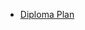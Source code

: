 - [Diploma Plan]([https://viewer.diagrams.net/?tags=%7B%7D&lightbox=1&highlight=0000ff&edit=_blank&layers=1&nav=1&title=%D0%9F%D0%BB%D0%B0%D0%BD%20%D0%94%D0%B8%D0%BF%D0%BB%D0%BE%D0%BC%D0%B0.drawio&dark=auto#R%3Cmxfile%3E%3Cdiagram%20name%3D%22%D0%A1%D1%82%D1%80%D0%B0%D0%BD%D0%B8%D1%86%D0%B0%20%E2%80%94%201%22%20id%3D%22p6m66AcIY42godJlNhnS%22%3E3VdNb6MwFPw1HFuBCWlyhHztoZWyilY9Vg44YAViBE4g%2FfX7bGwwDZXa1XaT7iHO8%2Fg9wDNjbCx3ltWrAufJE4tIaiE7qi13biHkTT1oBXBuAHeMGiAuaNRATgds6CtRoK3QI41I2UvkjKWc5n0wZIcDCXkPw0XBqn7ajqX9u%2BY4JhfAJsTpJfpMI5406AQ9dPgPQuNE39kZT5uRDOtkNZMywRGrDMhdWO6sYIw3UVbPSCq407w0dct3RtsHK8iBf6TgJVg9P51%2Bzs%2BPxfRE16%2FrX8X2TolxwulRTdia29b0QbSBLVvXmjvWxJatK5Fm1Fc5yG7Q0Z0sXciOI9ObFE%2BnA4J0kWSEnzXNnNQwiSDhWQqAAyFOaXyAOITpkQKAEyk4BWF8NZDRKBLlQZVQTjY5DsW1KnAhYAU7HiIiZm5DT00SLkDqd9lzWk3Ay4RlhBdnSNEF2pDKx8hV%2FapzxVhBiWEInYaVD%2BP2yp1UECi1PqGcO6ic70iCF4ZOI0PLuWwnShbUiDoxVJoaJZ4W%2Fv9QzHWurNhoeK2ZC8Y2tGqVbJdNt%2BKMbmCUIC2vVPX7Kza9smL61W1K9pbVPgtDPBmE%2FwWS2v1Ev4gGbO2gAZaQ%2FWU0ObdPk%2BNd0oRGgzR9FUsDe%2B21WXJHN2emAS%2F9yb7WJvtGwjfcxW7QxwMnj7e0wlk3FyHN5PG65fARb0m6ZiXllAkut4xzlkFCKgYCHO5jyeCMpQy4n0dkh48pH1CBM0E3LvPm0L%2BjtWA9kDf0NWprBOKEc%2FHJ4IvJo%2BUelyW%2B39Id5fchPAFaVnRP4U%2BmlxBE4odltgcXQp6PdCQs5oFZkDdx2qgbXbRRh9lt3vJlRXf3Md39w%2B3AHvBHa6RPGAS63feKHDM%2B%2BtzFbw%3D%3D%3C%2Fdiagram%3E%3C%2Fmxfile%3E](https://viewer.diagrams.net/?tags=%7B%7D&lightbox=1&highlight=0000ff&edit=_blank&layers=1&nav=1&title=%D0%9F%D0%BB%D0%B0%D0%BD%20%D0%94%D0%B8%D0%BF%D0%BB%D0%BE%D0%BC%D0%B0.drawio&dark=auto#R%3Cmxfile%3E%3Cdiagram%20name%3D%22%D0%A1%D1%82%D1%80%D0%B0%D0%BD%D0%B8%D1%86%D0%B0%20%E2%80%94%201%22%20id%3D%22p6m66AcIY42godJlNhnS%22%3E7VtJc6M4FP41VE0O6RJLbDhisDOHdHVPpWZynHJiYlNjGw8hidO%2FfgRI4pMEZvHS01U5hOCH9Hib3iZh2MFmf5vOd6uvySJaGxZZ7A07NCzLJI5F%2F%2BWQjxIysp0SsEzjBRtUAe7jHxGfyaCv8SJ6kQZmSbLO4p0MfEq22%2Bgpk2DzNE3e5WHPyVp%2B626%2BjDTA%2FdN8rUMf4kW2KqGuNa7gv0fxcsXfbI688slmzgczTl5W80XyDiB7athBmiRZebfZB9E6Fx6XSzlv1vBUEJZG26zLhL8ntw9f3%2F4IP%2B5S7y3%2B%2FuP7n%2BnjtcPQvM3Xr4xjwxqtKcLJIn7Lqc4%2BmChG%2F77mpE6yaJ9dz9fxcmvYfi55%2Bv4opQ%2BqIfRuyf4XqJ4TSmIdrvzB9Uuh9ByVae329YhCYvgkv07Kq1lcp0ZoGq7F4JT%2F%2FKdZ3BDDmxZwv7iGfDy9BpwsKquSMplaCi54l6E1oMf08FTzCyfFBSLcgsoRvxcsTQAy5nAcSe9nDOFE503jv0JCrw7ch%2FCiGyaRXPyj%2BWZHqd4%2BvuwKVkp0LryewMywgEz4y1x%2BYzF4SYqkpQJuiykh0DTmc3UqC7YPCX2AZmqmWkJZIQjfBNpR8h7In7QpRbHUKbdggbO8jkAjMvfHapYAYVOgBzG4EtmoMTZ9BhNnoK7JAbJ%2F2xsWXW7k4%2Br8FkXvneJqAym%2BttgE2kBTsyu5k8rNuJr6uxjqydxIzVT7VMZqat6xXaltDohocx0O0TVOrzabziyVjhnXMVXr749gxNYtuxxfmpAgQ5lbQCTLRH6DmikncwFioqMxa7N7aamL5V295UuTiVlSfLbyIE%2Fhq2yzpgCT3rKIH66j5%2FzJW5RmMU2TfAbOkjxopMnrdhHlCQdh0Z1ldB79uZ4%2FRuvvyUucxUk%2BRSQOHNedMmATLxY5QZOX3fwp3i4nSZYlG4a8wDZJ0kWUBsk6oXjCRfQ8fy24e1%2FFWXRPZ%2BXvfqeZKctb7nkOVmGYP%2F2zLMjWsegZFs%2BWKMHRHkAs47qNkk2UpR90CHtqjVn2x9Jfj%2F18r3JJy2awFeaRNww4Z%2FnrUqCuUjx6w7K8Phnf%2BBIZH9XY9uiMz8M4Z3MzFh5%2BrLi1EupcF1NxhfmwqnzZhYjFUBJ89kRwyh2O4jccuK91WcLt6H5eCMQHOIpLxMcbzeGEBxzOEHlyvyh5VhFvy8xBjHfPl8T5IlEQhtKcKKmBpAuLJkhZD28gCekRZj8FGRa5pn9%2FTb7xCQ5EodkwvckxTSRNaFaOFicJMHkDNARyqFECcjnS686tFhK7S1zP10xAbkkc9ZO%2Bf3Lp9xWEy15kEWASswtXMzqZ4fPXR1XK2c8rd3YIhbENLlU6C16UJOW%2FH1eaMvpLn2KFOgNpKIK1ul58zYvbkolZihwIsMPHSzU0iigACeOS9wBtIPNJ6nJzjqGahWJ36tghnUslIifRvdYKy2e%2FXLVa7zkrMEdEGhsEootdZRlcvSv7nmaPXVP1NwntcOkgMOt1UlMxoVTPPhD2WUz85GLCcrpWE97Zqgn3l6km%2BvaPfVxRnuz1lHwg4Ov50uUEtlBnsOjNNqeLAdYB%2Fjv44xZv0U1qLPO6X5WxUyA7pjIiWidH3Lf2VVqYVpIEk7ca0QhsMAXxJmFeJ5LYTJbYsIaSLjHh3IXtYA0wuzrOXg922wdkk%2FXGWxqT0NKs%2Btk3%2B7SMmvRLNAOVEsiS5YlKcTRJimrK5A3tpqJeMOhfvKWM4g00I5mA3PStqY7mXFunhXJ%2BDflopT4Fg60ZfADKnVw8F%2BzbdegoLnQe3nBpqJk07jiK7RIi54Xa0pMKD6z%2FhetotR%2FSrU6oXSZ9rOsy2r%2FB5p5wFK7mKBRJtrXGFH8iNQpMwIDbFgEY3tmkygpCSJwkw%2FDrgFPJ%2Fi308DxC1Vi16OyYfMdxLLODVi3exaOrXqYfu4gKOi9jVKOB5eVPcimftetn7dqvdnXsjrWrOD91%2BtrV%2B2VqV68pv9frWDnMeJLRw5px2cK7dMk6JEXqdaxDb%2BGL13UXn2tI0axZfP%2FDU0iYFmDXGauRpi0jPefGDsMISBJiIHKyQjrU8KbhoSuvDUVtgpfey1muNmwEQm470tkUEZM6m8OlazCrQe9KYnTCdWMZvWOtyPvrouzQlOIzMP%2FcwDy66dpUJucKzJyCXyAw%2B73OYmBgHpBrX7q7fPJTy7hhb2rT0e%2FyncVCA7d3Xw39dPJ1nU%2Fv0NdXdz%2Bx3BSE40jYpVe7xaho8V5dg2X8oHzMHpBw7CFjtRbASxClD5uxTUFWP6OBJGPzrhzpgQK8ilGmeD0GCQOvbXRjTdiUiJmDetamfiap0%2FER7AVRBfihUACRq1K994yWIHbzlTWOyQSRcyPcstDSqZ4R%2Btsu2t7eHVzEp84%2FT774O7auhDzEgVqlXdVX8UoTSv4epFpQtU%2FRwfQ%2F0Fwg72ex5QISHbbWTo4yvuMpE7OuG8zPVVw61x1yVM8G80P%2FNqQTdMTugl9nkH3K89YyR7XPXsfcUWK44rBDrXga3NeRzzExsnudZjpsZwO8OZEFUhvATU04TV8%2BdPAeDcSDm%2BKLXfJ1uPdsa4ZHLrTEHOXYMaZcemNBEezhbQwXvtYY0KHusuT1jYojdddre0Z8dETajiA0ddLRaZjK7s5nkXvZIteUa1y768EpMbFHjUt%2FVh%2F1Fs%2Fg02h7%2Bh8%3D%3C%2Fdiagram%3E%3C%2Fmxfile%3E))
